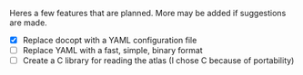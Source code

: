 Heres a few features that are planned. More may be added if suggestions are made.

- [x]  Replace docopt with a YAML configuration file
- [ ]  Replace YAML with a fast, simple, binary format
- [ ]  Create a C library for reading the atlas (I chose C because of portability)
